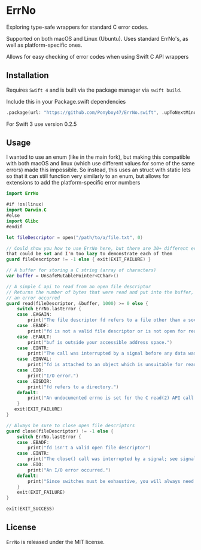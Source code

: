 # ErrNo

Exploring type-safe wrappers for standard C error codes.

Supported on both macOS and Linux (Ubuntu). Uses standard ErrNo's, as well as platform-specific ones.

Allows for easy checking of error codes when using Swift C API wrappers

## Installation

Requires `Swift 4` and is built via the package manager via `swift build`.

Include this in your Package.swift dependencies
```swift
.package(url: "https://github.com/Ponyboy47/ErrNo.swift", .upToNextMinor(from: "0.4.0"))
```
For Swift 3 use version 0.2.5

## Usage

I wanted to use an enum (like in the main fork), but making this compatible with both macOS and linux (which use different values for some of the same errors) made this impossible.
So instead, this uses an struct with static lets so that it can still function very similarly to an enum, but allows for extensions to add the platform-specific error numbers
```swift
import ErrNo

#if !os(linux)
import Darwin.C
#else
import Glibc
#endif

let fileDescriptor = open("/path/to/a/file.txt", 0)

// Could show you how to use ErrNo here, but there are 30+ different errnos
that could be set and I'm too lazy to demonstrate each of them
guard fileDescriptor != -1 else { exit(EXIT_FAILURE) }

// A buffer for storing a C string (array of characters)
var buffer = UnsafeMutablePointer<CChar>()

// A simple C api to read from an open file descriptor
// Returns the number of bytes that were read and put into the buffer, or -1 if
// an error occurred
guard read(fileDescriptor, &buffer, 1000) >= 0 else {
    switch ErrNo.lastError {
    case .EAGAIN:
        print("The file descriptor fd refers to a file other than a socket and has been marked nonblocking, and the read would block.")
    case .EBADF:
        print("fd is not a valid file descriptor or is not open for reading.")
    case .EFAULT:
        print("buf is outside your accessible address space.")
    case .EINTR:
        print("The call was interrupted by a signal before any data was read; see signal(7).")
    case .EINVAL:
        print("fd is attached to an object which is unsuitable for reading; or the file was opened with the O_DIRECT flag, and either the address specified in buf, the value specified in count, or the current file off‐set is not suitably aligned.")
    case .EIO:
        print("I/O error.")
    case .EISDIR:
        print("fd refers to a directory.")
    default:
        print("An undocumented errno is set for the C read(2) API call: \(error)")
    }
   exit(EXIT_FAILURE)
}

// Always be sure to close open file descriptors
guard close(fileDescriptor) != -1 else {
    switch ErrNo.lastError {
    case .EBADF:
        print("fd isn't a valid open file descriptor")
    case .EINTR:
        print("The close() call was interrupted by a signal; see signal(7).")
    case .EIO:
        print("An I/O error occurred.")
    default:
        print("Since switches must be exhaustive, you will always need to include a default case. Or you can make a case statement for all 100+ error numbers ;)")
    }
    exit(EXIT_FAILURE)
}

exit(EXIT_SUCCESS)
```

## License

`ErrNo` is released under the MIT license.
